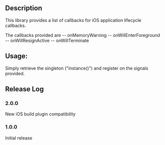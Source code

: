 ## Description

This library provides a list of callbacks for iOS application lifecycle callbacks.

The callbacks provided are
-- onMemoryWarning
-- onWillEnterForeground
-- onWillResignActive
-- onWillTerminate

## Usage:

Simply retrieve the singleton ("instance()") and register on the signals provided.

## Release Log

### 2.0.0

New iOS build plugin compatibility

### 1.0.0

Initial release
